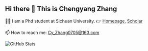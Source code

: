 ## Hi there 👋 This is **Chengyang Zhang**

👨‍🎓 I am a Phd student at Sichuan University. 👉 [Homepage](https://chyazhang.github.io/), [Scholar]([https://scholar.google.com/citations?hl=zh-CN&user=y1myk_IAAAAJ&view_op=list_works&sortby=pubdate](https://scholar.google.com.hk/citations?user=v5hefysAAAAJ&hl=zh-CN))

📫 How to reach me: Cy_Zhang0705@163.com

![GitHub Stats](https://github-readme-stats.vercel.app/api?username=Boom5426&show_icons=true&theme=radical)


<!--
**ChyaZhang/ChyaZhang** is a ✨ _special_ ✨ repository because its `README.md` (this file) appears on your GitHub profile.

Here are some ideas to get you started:

- 🔭 I’m currently working on ...
- 🌱 I’m currently learning ...
- 👯 I’m looking to collaborate on ...
- 🤔 I’m looking for help with ...
- 💬 Ask me about ...
- 📫 How to reach me: ...
- 😄 Pronouns: ...
- ⚡ Fun fact: ...
-->
